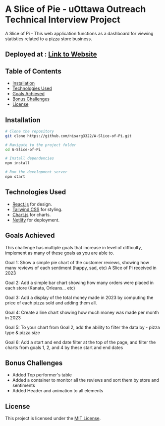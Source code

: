 # A Slice of Pie - uOttawa Outreach Technical Interview Project

A Slice of Pi - This web application functions as a dashboard for viewing statistics related to a pizza store business.

## Deployed at : [Link to Website](https://resplendent-jelly-a47002.netlify.app/)

## Table of Contents

- [Installation](#installation)
- [Technologies Used](#technologies-used)
- [Goals Achieved](#goals-achieved)
- [Bonus Challenges](#bonus-challenges)
- [License](#license)

## Installation

```bash
# Clone the repository
git clone https://github.com/nisarg3322/A-Slice-of-Pi.git

# Navigate to the project folder
cd A-Slice-of-Pi

# Install dependencies
npm install

# Run the development server
npm start
```

## Technologies Used

- [React.js](https://react.dev/) for design.
- [Tailwind CSS](https://tailwindcss.com/) for styling.
- [Chart.js](https://www.chartjs.org/) for charts.
- [Netlify](https://app.netlify.com/) for deployment.

## Goals Achieved

This challenge has multiple goals that increase in level of difficulty, implement as many of these goals as you are able to.

Goal 1: Show a simple pie chart of the customer reviews, showing how many reviews of each sentiment (happy, sad, etc) A Slice of Pi received in 2023

Goal 2: Add a simple bar chart showing how many orders were placed in each store (Kanata, Orleans... etc)

Goal 3: Add a display of the total money made in 2023 by computing the price of each pizza sold and adding them all.

Goal 4: Create a line chart showing how much money was made per month in 2023

Goal 5: To your chart from Goal 2, add the ability to filter the data by - pizza type & pizza size

Goal 6: Add a start and end date filter at the top of the page, and filter the charts from goals 1, 2, and 4 by these start and end dates

## Bonus Challenges

- Added Top performer's table
- Added a container to monitor all the reviews and sort them by store and sentiments
- Added Header and animation to all elements

## License

This project is licensed under the [MIT License](LICENSE).

